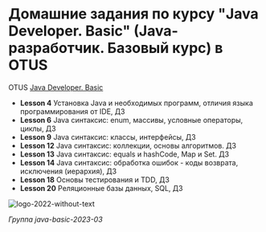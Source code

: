 # Домашние задания по курсу "Java Developer. Basic" (Java-разработчик. Базовый курс) в OTUS
OTUS [Java Developer. Basic](https://otus.ru/lessons/java-basic/)
* **Lesson 4** Установка Java и необходимых программ, отличия языка программирования от IDE, ДЗ
* **Lesson 6** Java синтаксис: enum, массивы, условные операторы, циклы, ДЗ
* **Lesson 9** Java синтаксис: классы, интерфейсы, ДЗ
* **Lesson 12** Java синтаксис: коллекции, основы алгоритмов. ДЗ
* **Lesson 13** Java синтаксис: equals и hashCode, Map и Set. ДЗ
* **Lesson 14** Java синтаксис: обработка ошибок - коды возврата, исключения (иерархия), ДЗ
* **Lesson 18** Основы тестирования и TDD, ДЗ
* **Lesson 20** Реляционные базы данных, SQL, ДЗ


![logo-2022-without-text](https://github.com/shonny737/test/assets/130218309/88417a7b-d152-4251-a2f3-3e8e32f9a839)

*Группа java-basic-2023-03*
